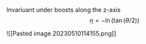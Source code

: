 Invariuant under boosts along the z-axis
$$\eta = -\ln(\tan(\theta/2))$$

![[Pasted image 20230510114155.png]]

